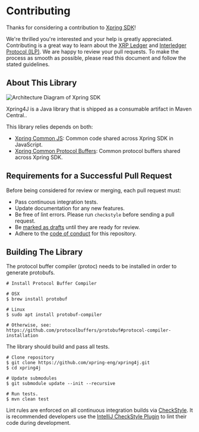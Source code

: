 # Contributing

Thanks for considering a contribution to [Xpring SDK](https://github.com/xpring-eng/xpring-sdk)!

We're thrilled you're interested and your help is greatly appreciated. Contributing is a great way to learn about the [XRP Ledger](https://xrpl.org) and [Interledger Protocol (ILP)](https://interledger.org/). We are happy to review your pull requests. To make the process as smooth as possible, please read this document and follow the stated guidelines.

## About This Library

<img src="architecture.png" alt="Architecture Diagram of Xpring SDK"/>

Xpring4J is a Java library that is shipped as a consumable artifact in Maven Central..

This library relies depends on both:

- [Xpring Common JS](http://github.com/xpring-eng/xpring-common-js): Common code shared across Xpring SDK in JavaScript.
- [Xpring Common Protocol Buffers](http://github.com/xpring-eng/xpring-common-protocol-buffers): Common protocol buffers shared across Xpring SDK.

## Requirements for a Successful Pull Request

Before being considered for review or merging, each pull request must:

- Pass continuous integration tests.
- Update documentation for any new features.
- Be free of lint errors. Please run `checkstyle` before sending a pull request.
- Be [marked as drafts](https://github.blog/2019-02-14-introducing-draft-pull-requests/) until they are ready for review.
- Adhere to the [code of conduct](CODE_OF_CONDUCT.md) for this repository.

## Building The Library

The protocol buffer compiler (protoc) needs to be installed in order to generate protobufs.
```shell
# Install Protocol Buffer Compiler

# OSX
$ brew install protobuf

# Linux
$ sudo apt install protobuf-compiler

# Otherwise, see: https://github.com/protocolbuffers/protobuf#protocol-compiler-installation
```

The library should build and pass all tests. 

```shell
# Clone repository
$ git clone https://github.com/xpring-eng/xpring4j.git
$ cd xpring4j

# Update submodules
$ git submodule update --init --recursive

# Run tests.
$ mvn clean test
```

Lint rules are enforced on all continuous integration builds via 
[CheckStyle](https://maven.apache.org/plugins/maven-checkstyle-plugin/). It is recommended developers use the 
[IntelliJ CheckStyle Plugin](https://plugins.jetbrains.com/plugin/1065-checkstyle-idea) to lint their code during
development.

